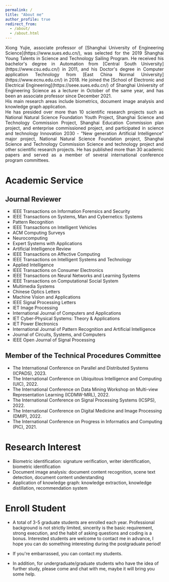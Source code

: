 ```yaml
---
permalink: /
title: "About me"
author_profile: true
redirect_from: 
  - /about/
  - /about.html
---
```


<div style="text-align: justify;">Xiong Yujie, associate professor of [Shanghai University of Engineering Science](https://www.sues.edu.cn/), was selected for the 2019 Shanghai Young Talents in Science and Technology Sailing Program. He received his bachelor's degree in Automation from [Central South University](https://www.csu.edu.cn/) in 2011, and his Doctor's degree in Computer application Technology from [East China Normal University](https://www.ecnu.edu.cn/) in 2018. He joined the [School of Electronic and Electrical Engineering](https://seee.sues.edu.cn/) of Shanghai University of Engineering Science as a lecturer in October of the same year, and has been an associate professor since December 2021. </div>

<div style="text-align: justify;">His main research areas include biometrics, document image analysis and knowledge graph application. </div>

<div style="text-align: justify;">He has presided over more than 10 scientific research projects such as National Natural Science Foundation Youth Project, Shanghai Science and Technology Commission Project, Shanghai Education Commission plan project, and enterprise commissioned project, and participated in science and technology Innovation 2030 - "New generation Artificial Intelligence" major project, National Natural Science Foundation project, Shanghai Science and Technology Commission Science and technology project and other scientific research projects. He has published more than 30 academic papers and served as a member of several international conference program committees.</div>

# Academic Service

## Journal Reviewer

- IEEE Transactions on Information Forensics and Security
- IEEE Transactions on Systems, Man and Cybernetics: Systems
- Pattern Recognition
- IEEE Transactions on Intelligent Vehicles
- ACM Computing Surveys
- Neurocomputing
- Expert Systems with Applications
- Artificial Intelligence Review
- IEEE Transactions on Affective Computing
- IEEE Transactions on Intelligent Systems and Technology
- Applied Intelligence
- IEEE Transactions on Consumer Electronics
- IEEE Transactions on Neural Networks and Learning Systems
- IEEE Transactions on Computational Social System
- Multimedia Systems
- Chinese Optics Letters
- Machine Vision and Applications
- IEEE Signal Processing Letters
- IET Image Processing
- International Journal of Computers and Applications
- IET Cyber-Physical Systems: Theory & Applications
- IET Power Electronics
- International Journal of Pattern Recognition and Artificial Intelligence
- Journal of Circuits, Systems, and Computers
- IEEE Open Journal of Signal Processing

## Member of the Technical Procedures Committee

- The International Conference on Parallel and Distributed Systems (ICPADS), 2023.
- The International Conference on Ubiquitous Intelligence and Computing (UIC), 2022.
- The International Conference on Data Mining Workshop on Multi-view Representation Learning (ICDMW-MRL), 2022.
- The International Conference on Signal Processing Systems (ICSPS), 2022.
- The International Conference on Digital Medicine and Image Processing (DMIP), 2022.
- The International Conference on Progress in Informatics and Computing (PIC), 2021.

# Research Interest

- Biometric identification: signature verification, writer identification, biometric identification
- Document image analysis: document content recognition, scene text detection, document content understanding
- Application of knowledge graph: knowledge extraction, knowledge distillation, recommendation system

# Enroll Student

- A total of 3-5 graduate students are enrolled each year. Professional background is not strictly limited, sincerity is the basic requirement, strong execution, and the habit of asking questions and coding is a bonus. Interested students are welcome to contact me in advance, I hope you can do something interesting during the postgraduate period!
- If you're embarrassed, you can contact my students.

- In addition, for undergraduate/graduate students who have the idea of further study, please come and chat with me, maybe it will bring you some help.

